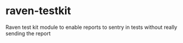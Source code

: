 # raven-testkit
Raven test kit module to enable reports to sentry in tests without really sending the report
